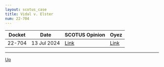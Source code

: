 ```yaml
---
layout: scotus_case
title: Vidal v. Elster
num: 22-704
---
```


| Docket | Date | SCOTUS Opinion | Oyez |
|--------|------|----------------|------|
| 22-704 | 13 Jul 2024 | [Link](https://www.supremecourt.gov/opinions/23pdf/602us1r33_qqm4.pdf) | [Link](https://www.oyez.org/cases/2024/22-704) |
<!--
Docket: 22-704

Date: 13 Jul 2024

[SCOTUS Link](https://www.supremecourt.gov/opinions/23pdf/602us1r33_qqm4.pdf)

[Oyez Link](https://www.oyez.org/cases/2024/22-704)

<object data="./resources/22-704.pdf" width="-webkit-fill-available" height="-webkit-fill-available" type="application/pdf"></object>
-->
---

[Up](./README.md)
